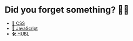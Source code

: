 # Did you forget something? 🥷🏻

* [🎨 CSS](https://github.com/MarkentiveVersionControl/dev-reminder/blob/main/css.md)
* [🧮 JavaScript](https://github.com/MarkentiveVersionControl/dev-reminder/blob/main/javascript.md)
* [🛠 HUBL](https://github.com/MarkentiveVersionControl/dev-reminder/blob/main/hubl.md)